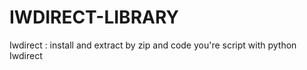 # IWDIRECT-LIBRARY
Iwdirect : install and extract by zip and code you're script with python Iwdirect 
